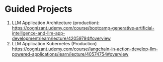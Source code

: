 # Guided Projects

1. LLM Application Architecture (production):
   https://cognizant.udemy.com/course/bootcamp-generative-artificial-intelligence-and-llm-app-development/learn/lecture/42059794#overview
1. LLM Application Kubernetes (Production)
   https://cognizant.udemy.com/course/langchain-in-action-develop-llm-powered-applications/learn/lecture/40574754#overview
